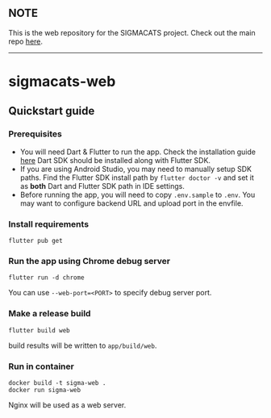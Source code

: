 ## NOTE

This is the web repository for the SIGMACATS project. Check out the main repo [here](https://github.com/SNURTEL/23z-pzsp2-sigmacats).

---

# sigmacats-web

## Quickstart guide

### Prerequisites

- You will need Dart & Flutter to run the app. Check the installation guide [here](https://docs.flutter.dev/get-started/install.) Dart SDK should be installed along with Flutter SDK.
- If you are using Android Studio, you may need to manually setup SDK paths. Find the Flutter SDK install path by `flutter doctor -v` and set it as **both** Dart and Flutter SDK path in IDE settings.
- Before running the app, you will need to copy `.env.sample` to `.env`. You may want to configure backend URL and upload port in the envfile.


### Install requirements

```shell
flutter pub get
```

### Run the app using Chrome debug server

```shell
flutter run -d chrome 
```

You can use `--web-port=<PORT>` to specify debug server port.


### Make a release build

```shell
flutter build web
```

build results will be written to `app/build/web`.

### Run in container

```shell
docker build -t sigma-web .
docker run sigma-web
```

Nginx will be used as a web server.
